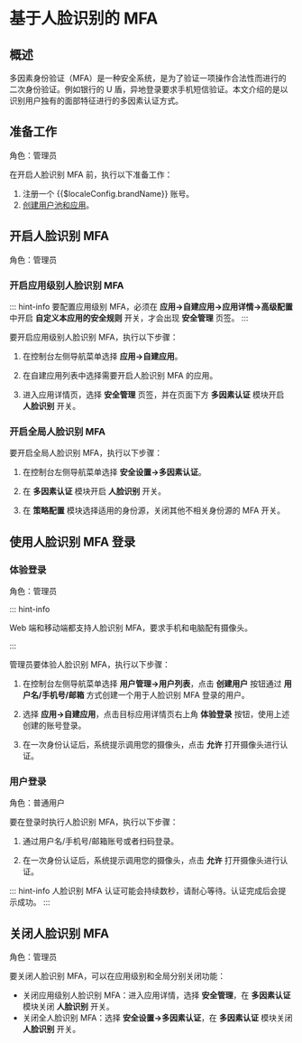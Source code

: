 # 基于人脸识别的 MFA

<LastUpdated/>

## 概述

多因素身份验证（MFA）是一种安全系统，是为了验证一项操作合法性而进行的二次身份验证。例如银行的 U 盾，异地登录要求手机短信验证。本文介绍的是以识别用户独有的面部特征进行的多因素认证方式。

## 准备工作

角色：管理员

在开启人脸识别 MFA 前，执行以下准备工作：

1. <a :href="`${$themeConfig.consoleDomain}`">注册一个 {{$localeConfig.brandName}} 账号</a>。
2. [创建用户池和应用](/guides/basics/authenticate-first-user/use-hosted-login-page.md)。

## 开启人脸识别 MFA

角色：管理员

### 开启应用级别人脸识别 MFA

::: hint-info
要配置应用级别 MFA，必须在 **应用->自建应用->应用详情->高级配置** 中开启 **自定义本应用的安全规则** 开关，才会出现 **安全管理** 页签。
::: 

要开启应用级别人脸识别 MFA，执行以下步骤：

1. 在控制台左侧导航菜单选择 **应用->自建应用**。

2. 在自建应用列表中选择需要开启人脸识别 MFA 的应用。

3. 进入应用详情页，选择 **安全管理** 页签，并在页面下方 **多因素认证** 模块开启 **人脸识别** 开关。

### 开启全局人脸识别 MFA

要开启全局人脸识别 MFA，执行以下步骤：

1. 在控制台左侧导航菜单选择 **安全设置->多因素认证**。

2. 在 **多因素认证** 模块开启 **人脸识别** 开关。

3. 在 **策略配置** 模块选择适用的身份源，关闭其他不相关身份源的 MFA 开关。

## 使用人脸识别 MFA 登录

### 体验登录

角色：管理员

::: hint-info

Web 端和移动端都支持人脸识别 MFA，要求手机和电脑配有摄像头。

:::

管理员要体验人脸识别 MFA，执行以下步骤：

1. 在控制台左侧导航菜单选择 **用户管理->用户列表**，点击 **创建用户** 按钮通过 **用户名/手机号/邮箱** 方式创建一个用于人脸识别 MFA 登录的用户。

2. 选择 **应用->自建应用**，点击目标应用详情页右上角 **体验登录** 按钮，使用上述创建的账号登录。

3. 在一次身份认证后，系统提示调用您的摄像头，点击 **允许** 打开摄像头进行认证。

### 用户登录

角色：普通用户

要在登录时执行人脸识别 MFA，执行以下步骤：

1. 通过用户名/手机号/邮箱账号或者扫码登录。

2. 在一次身份认证后，系统提示调用您的摄像头，点击 **允许** 打开摄像头进行认证。

::: hint-info
人脸识别 MFA 认证可能会持续数秒，请耐心等待。认证完成后会提示成功。
:::

## 关闭人脸识别 MFA

角色：管理员

要关闭人脸识别 MFA，可以在应用级别和全局分别关闭功能：

* 关闭应用级别人脸识别 MFA：进入应用详情，选择 **安全管理**，在 **多因素认证** 模块关闭 **人脸识别** 开关。
* 关闭全人脸识别 MFA：选择 **安全设置->多因素认证**，在 **多因素认证** 模块关闭 **人脸识别** 开关。

